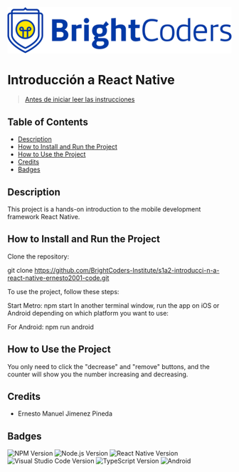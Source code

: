 ![BrightCoders Logo](img/logo.png)

# Introducción a React Native

> [Antes de iniciar leer las instrucciones](./instructions.md)


## Table of Contents
- [Description](#description)
- [How to Install and Run the Project](#installation)
- [How to Use the Project](#usage)
- [Credits](#credits)
- [Badges](#badges)

## Description

This project is a hands-on introduction to the mobile development framework React Native.

## How to Install and Run the Project

Clone the repository:

git clone https://github.com/BrightCoders-Institute/s1a2-introducci-n-a-react-native-ernesto2001-code.git


To use the project, follow these steps:

Start Metro:
npm start
In another terminal window, run the app on iOS or Android depending on which platform you want to use:

For Android:
npm run android

## How to Use the Project
You only need to click the "decrease" and "remove" buttons, and the counter will show you the number increasing and decreasing.

## Credits
- Ernesto Manuel Jimenez Pineda

## Badges
![NPM Version](https://img.shields.io/npm/v/npm)
![Node.js Version](https://img.shields.io/node/v/latest)
![React Native Version](https://img.shields.io/npm/v/react-native?label=react-native)
![Visual Studio Code Version](https://img.shields.io/visual-studio-marketplace/v/editor)
![TypeScript Version](https://img.shields.io/npm/types/typescript)
![Android](https://img.shields.io/badge/android-compatible-brightgreen)


